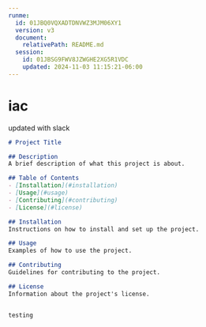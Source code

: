 ```yaml
---
runme:
  id: 01JBQ0VQXADTDNVWZ3MJM06XY1
  version: v3
  document:
    relativePath: README.md
  session:
    id: 01JBSG9FWV8JZWGHE2XG5R1VDC
    updated: 2024-11-03 11:15:21-06:00
---
```


# iac

updated with slack

```markdown {"id":"01JBQ0VYKJM126PBHQASENMGG3"}
# Project Title

## Description
A brief description of what this project is about.

## Table of Contents
- [Installation](#installation)
- [Usage](#usage)
- [Contributing](#contributing)
- [License](#license)

## Installation
Instructions on how to install and set up the project.

## Usage
Examples of how to use the project.

## Contributing
Guidelines for contributing to the project.

## License
Information about the project's license.


testing
```
